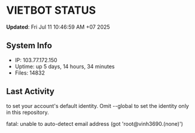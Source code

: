 # VIETBOT STATUS
**Updated**: Fri Jul 11 10:46:59 AM +07 2025

## System Info
- IP: 103.77.172.150
- Uptime: up 5 days, 14 hours, 34 minutes
- Files: 14832

## Last Activity

to set your account's default identity.
Omit --global to set the identity only in this repository.

fatal: unable to auto-detect email address (got 'root@vinh3690.(none)')

